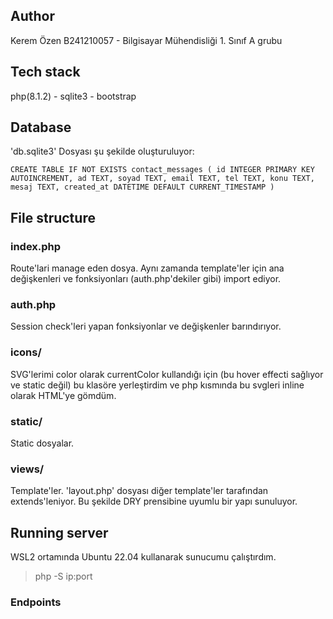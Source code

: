 ## Author
Kerem Özen B241210057 - Bilgisayar Mühendisliği 1. Sınıf A grubu

## Tech stack
php(8.1.2) - sqlite3 - bootstrap

## Database
'db.sqlite3' Dosyası şu şekilde oluşturuluyor: 

`CREATE TABLE IF NOT EXISTS contact_messages (
    id INTEGER PRIMARY KEY AUTOINCREMENT,
    ad TEXT,
    soyad TEXT,
    email TEXT,
    tel TEXT,
    konu TEXT,
    mesaj TEXT,
    created_at DATETIME DEFAULT CURRENT_TIMESTAMP
)`

## File structure
### index.php
Route'lari manage eden dosya. Aynı zamanda template'ler için ana değişkenleri ve fonksiyonları (auth.php'dekiler gibi) import ediyor.

### auth.php
Session check'leri yapan fonksiyonlar ve değişkenler barındırıyor.

### icons/
SVG'lerimi color olarak currentColor kullandığı için (bu hover effecti sağlıyor ve static değil)
bu klasöre yerleştirdim ve php kısmında bu svgleri inline olarak HTML'ye gömdüm.

### static/
Static dosyalar.

### views/
Template'ler. 'layout.php' dosyası diğer template'ler tarafından extends'leniyor. Bu şekilde DRY prensibine uyumlu bir yapı sunuluyor.

## Running server
WSL2 ortamında Ubuntu 22.04 kullanarak sunucumu çalıştırdım.
>php -S ip:port

### Endpoints
